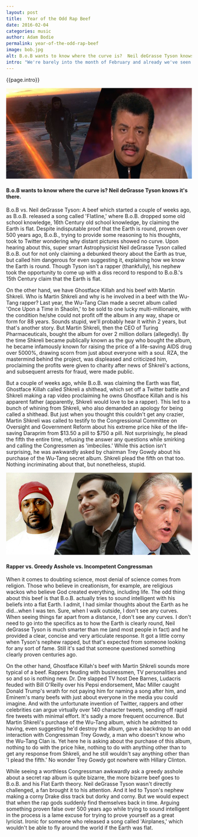 ```yaml
---
layout: post
title:  Year of the Odd Rap Beef
date: 2016-02-04
categories: music
author: Adam Bodie
permalink: year-of-the-odd-rap-beef
image: bob.jpg
alt: B.o.B wants to know where the curve is?  Neil deGrasse Tyson knows it's there.
intro: "We're barely into the month of February and already we've seen not one, but two rather bizarre hip-hop beefs, the type you could never imagine ever existing. On the one hand, we have B.o.B. vs. famed Astrophysicist Neil deGrasse Tyson, and now we have Ghostface Killah vs. infamous pharmaceutical CEO Martin Shkreli (which has now involved the head of the Congressional Committee on Oversight and Government Reform). A rather odd consortium of characters, feuding over the most bizarre things. Whose beef is more odd? Here are my thoughts."
---
```


<div class="article">
<p>{{page.intro}}</p>

<div class="blog-pic">
		<img src="img/bob.jpg" data-toggle="tooltip" title="B.o.B wants to know where the curve is?  Neil deGrasse Tyson knows it's there." class="image block img-responsive">
	<h4>B.o.B wants to know where the curve is?  Neil deGrasse Tyson knows it's there.</h4>
</div>

<p>B.o.B vs. Neil deGrasse Tyson: A beef which started a couple of weeks ago, as B.o.B. released a song called 'Flatline,' where B.o.B. dropped some old school knowledge, 16th Century old school knowledge, by claiming the Earth is flat.  Despite indisputable proof that the Earth is round, proven over 500 years ago, B.o.B., trying to provide some reasoning to his thoughts, took to Twitter wondering why distant pictures showed no curve.  Upon hearing about this, super smart Astrophysicist Neil deGrasse Tyson called B.o.B. out for not only claiming a debunked theory about the Earth as true, but called him dangerous for even suggesting it, explaining how we know the Earth is round.  Though Tyson isn't a rapper (thankfully), his nephew took the opportunity to come up with a diss record to respond to B.o.B.'s 15th Century claim that the Earth is flat.</p>

<p>On the other hand, we have Ghostface Killah and his beef with Martin Shkreli.  Who is Martin Shkreli and why is he involved in a beef with the Wu-Tang rapper?  Last year, the Wu-Tang Clan made a secret album called 'Once Upon a Time in Shaolin,' to be sold to one lucky multi-millionaire, with the condition he/she could not profit off the album in any way, shape or form for 88 years.  Sounds stupid, we'll probably hear it within 2 years, but that's another story.  But Martin Shkreli, then the CEO of Turing Pharmaceuticals, bought the album for over 2 million dollars (allegedly).  By the time Shkreli became publically known as the guy who bought the album, he became infamously known for raising the price of a life-saving AIDS drug over 5000%, drawing scorn from just about everyone with a soul.  RZA, the mastermind behind the project, was displeased and criticized him, proclaiming the profits were given to charity after news of Shkreli's actions, and subsequent arrests for fraud, were made public. </p>

<p>But a couple of weeks ago, while B.o.B. was claiming the Earth was flat, Ghostface Killah called Shkreli a shithead, which set off a Twitter battle and Shkreli making a rap video proclaiming he owns Ghostface Killah and is his apparent father (apparently, Shkreli would love to be a rapper).  This led to a bunch of whining from Shkreli, who also demanded an apology for being called a shithead.  But just when you thought this couldn't get any crazier, Martin Shkreli was called to testify to the Congressional Committee on Oversight and Government Reform about his extreme price hike of the life-saving Daraprim from $13.50 a pill to $750 a pill.  Not surprisingly, he plead the fifth the entire time, refusing the answer any questions while smirking and calling the Congressmen as 'imbeciles.'  While this action isn't surprising, he was awkwardly asked by chairman Trey Gowdy about his purchase of the Wu-Tang secret album.  Shkreli plead the fifth on that too.  Nothing incriminating about that, but nonetheless, stupid.</p>

<div class="blog-pic">
		<img src="img/shkreli.jpg" data-toggle="tooltip" title="Rapper vs. Greedy Asshole vs. Incompetent Congressman" class="image block img-responsive">
	<h4>Rapper vs. Greedy Asshole vs. Incompetent Congressman</h4>
</div>

<p>When it comes to doubting science, most denial of science comes from religion.  Those who believe in creationism, for example, are religious wackos who believe God created everything, including life.  The odd thing about this beef is that B.o.B. actually tries to sound intelligent with his beliefs into a flat Earth.  I admit, I had similar thoughts about the Earth as he did...when I was ten.  Sure, when I walk outside, I don't see any curves.  When seeing things far apart from a distance, I don't see any curves. I don't need to go into the specifics as to how the Earth is clearly round, Neil deGrasse Tyson is much smarter than me (and most people in fact) and he provided a clear, concise and very articulate response.  It got a little corny when Tyson's nephew rapped, but that's expected from someone looking for any sort of fame.  Still it's sad that someone questioned something clearly proven centuries ago.</p>

<p>On the other hand, Ghostface Killah's beef with Martin Shkreli sounds more typical of a beef.  Rappers feuding with businessmen, TV personalities and so and so is nothing new.  Dr. Dre slapped TV host Dee Barnes, Ludacris feuded with Bill O'Reilly over his Pepsi endorsement, Mac Miller caught Donald Trump's wrath for not paying him for naming a song after him, and Eminem's many beefs with just about everyone in the media you could imagine.  And with the unfortunate invention of Twitter, rappers and other celebrities can argue virtually over 140 character tweets, sending off rapid fire tweets with minimal effort.  It's sadly a more frequent occurrence.  But Martin Shkreli's purchase of the Wu-Tang album, which he admitted to having, even suggesting he'd destroy the album, gave a backdrop to an odd interaction with Congressman Trey Gowdy, a man who doesn't know who the Wu-Tang Clan is.  Yet here he is asking about the purchase of this album, nothing to do with the price hike, nothing to do with anything other than to get any response from Shkreli, and he still wouldn't say anything other than 'I plead the fifth.'  No wonder Trey Gowdy got nowhere with Hillary Clinton.</p>

<p>While seeing a worthless Congressman awkwardly ask a greedy asshole about a secret rap album is quite bizarre, the more bizarre beef goes to B.o.B. and his Flat Earth theory.  Neil deGrasse Tyson wasn't directly challenged, a fan brought it to his attention.  And it led to Tyson's nephew making a corny Drake diss track but dorky and corny.  But we would expect that when the rap gods suddenly find themselves back in time.  Arguing something proven false over 500 years ago while trying to sound intelligent in the process is a lame excuse for trying to prove yourself as a great lyricist.  Ironic for someone who released a song called 'Airplanes,' which wouldn't be able to fly around the world if the Earth was flat.</p>
</div>
